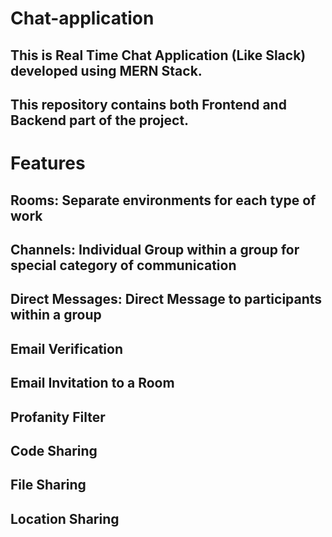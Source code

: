 # Chat-application
## This is Real Time Chat Application (Like Slack) developed using MERN Stack. 
## This repository contains both Frontend and Backend part of the project.

# Features
## Rooms: Separate environments for each type of work
## Channels: Individual Group within a group for special category of communication
## Direct Messages: Direct Message to participants within a group
## Email Verification
## Email Invitation to a Room
## Profanity Filter
## Code Sharing
## File Sharing
## Location Sharing
